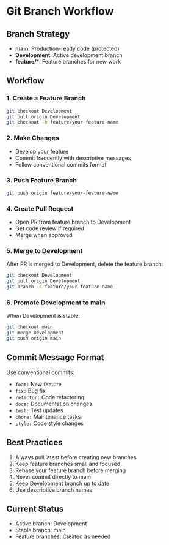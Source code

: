 # Git Branch Workflow

## Branch Strategy

- **main**: Production-ready code (protected)
- **Development**: Active development branch
- **feature/***: Feature branches for new work

## Workflow

### 1. Create a Feature Branch
```bash
git checkout Development
git pull origin Development
git checkout -b feature/your-feature-name
```

### 2. Make Changes
- Develop your feature
- Commit frequently with descriptive messages
- Follow conventional commits format

### 3. Push Feature Branch
```bash
git push origin feature/your-feature-name
```

### 4. Create Pull Request
- Open PR from feature branch to Development
- Get code review if required
- Merge when approved

### 5. Merge to Development
After PR is merged to Development, delete the feature branch:
```bash
git checkout Development
git pull origin Development
git branch -d feature/your-feature-name
```

### 6. Promote Development to main
When Development is stable:
```bash
git checkout main
git merge Development
git push origin main
```

## Commit Message Format

Use conventional commits:
- `feat:` New feature
- `fix:` Bug fix
- `refactor:` Code refactoring
- `docs:` Documentation changes
- `test:` Test updates
- `chore:` Maintenance tasks
- `style:` Code style changes

## Best Practices

1. Always pull latest before creating new branches
2. Keep feature branches small and focused
3. Rebase your feature branch before merging
4. Never commit directly to main
5. Keep Development branch up to date
6. Use descriptive branch names

## Current Status

- Active branch: Development
- Stable branch: main
- Feature branches: Created as needed

